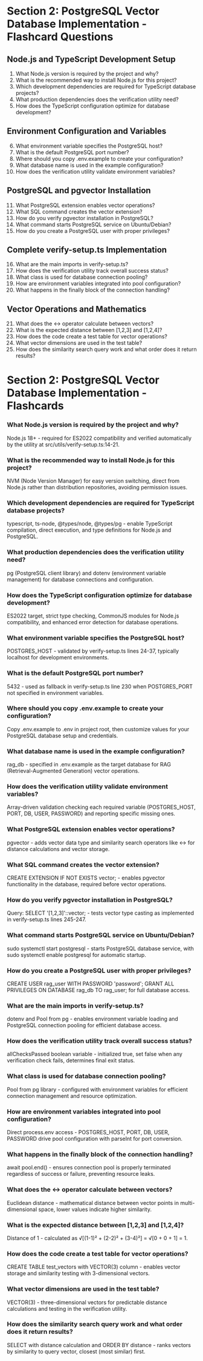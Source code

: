 # Section 2: PostgreSQL Vector Database Implementation - Flashcard Questions

## Node.js and TypeScript Development Setup

1. What Node.js version is required by the project and why?
2. What is the recommended way to install Node.js for this project?
3. Which development dependencies are required for TypeScript database projects?
4. What production dependencies does the verification utility need?
5. How does the TypeScript configuration optimize for database development?

## Environment Configuration and Variables

6. What environment variable specifies the PostgreSQL host?
7. What is the default PostgreSQL port number?
8. Where should you copy .env.example to create your configuration?
9. What database name is used in the example configuration?
10. How does the verification utility validate environment variables?

## PostgreSQL and pgvector Installation

11. What PostgreSQL extension enables vector operations?
12. What SQL command creates the vector extension?
13. How do you verify pgvector installation in PostgreSQL?
14. What command starts PostgreSQL service on Ubuntu/Debian?
15. How do you create a PostgreSQL user with proper privileges?

## Complete verify-setup.ts Implementation

16. What are the main imports in verify-setup.ts?
17. How does the verification utility track overall success status?
18. What class is used for database connection pooling?
19. How are environment variables integrated into pool configuration?
20. What happens in the finally block of the connection handling?

## Vector Operations and Mathematics

21. What does the <-> operator calculate between vectors?
22. What is the expected distance between [1,2,3] and [1,2,4]?
23. How does the code create a test table for vector operations?
24. What vector dimensions are used in the test table?
25. How does the similarity search query work and what order does it return results?

# Section 2: PostgreSQL Vector Database Implementation - Flashcards

### **What Node.js version is required by the project and why?**

Node.js 18+ - required for ES2022 compatibility and verified automatically by the utility at src/utils/verify-setup.ts:14-21.

### **What is the recommended way to install Node.js for this project?**

NVM (Node Version Manager) for easy version switching, direct from Node.js rather than distribution repositories, avoiding permission issues.

### **Which development dependencies are required for TypeScript database projects?**

typescript, ts-node, @types/node, @types/pg - enable TypeScript compilation, direct execution, and type definitions for Node.js and PostgreSQL.

### **What production dependencies does the verification utility need?**

pg (PostgreSQL client library) and dotenv (environment variable management) for database connections and configuration.

### **How does the TypeScript configuration optimize for database development?**

ES2022 target, strict type checking, CommonJS modules for Node.js compatibility, and enhanced error detection for database operations.

### **What environment variable specifies the PostgreSQL host?**

POSTGRES_HOST - validated by verify-setup.ts lines 24-37, typically localhost for development environments.

### **What is the default PostgreSQL port number?**

5432 - used as fallback in verify-setup.ts line 230 when POSTGRES_PORT not specified in environment variables.

### **Where should you copy .env.example to create your configuration?**

Copy .env.example to .env in project root, then customize values for your PostgreSQL database setup and credentials.

### **What database name is used in the example configuration?**

rag_db - specified in .env.example as the target database for RAG (Retrieval-Augmented Generation) vector operations.

### **How does the verification utility validate environment variables?**

Array-driven validation checking each required variable (POSTGRES_HOST, PORT, DB, USER, PASSWORD) and reporting specific missing ones.

### **What PostgreSQL extension enables vector operations?**

pgvector - adds vector data type and similarity search operators like <-> for distance calculations and vector storage.

### **What SQL command creates the vector extension?**

CREATE EXTENSION IF NOT EXISTS vector; - enables pgvector functionality in the database, required before vector operations.

### **How do you verify pgvector installation in PostgreSQL?**

Query: SELECT '[1,2,3]'::vector; - tests vector type casting as implemented in verify-setup.ts lines 245-247.

### **What command starts PostgreSQL service on Ubuntu/Debian?**

sudo systemctl start postgresql - starts PostgreSQL database service, with sudo systemctl enable postgresql for automatic startup.

### **How do you create a PostgreSQL user with proper privileges?**

CREATE USER rag_user WITH PASSWORD 'password'; GRANT ALL PRIVILEGES ON DATABASE rag_db TO rag_user; for full database access.

### **What are the main imports in verify-setup.ts?**

dotenv and Pool from pg - enables environment variable loading and PostgreSQL connection pooling for efficient database access.

### **How does the verification utility track overall success status?**

allChecksPassed boolean variable - initialized true, set false when any verification check fails, determines final exit status.

### **What class is used for database connection pooling?**

Pool from pg library - configured with environment variables for efficient connection management and resource optimization.

### **How are environment variables integrated into pool configuration?**

Direct process.env access - POSTGRES_HOST, PORT, DB, USER, PASSWORD drive pool configuration with parseInt for port conversion.

### **What happens in the finally block of the connection handling?**

await pool.end() - ensures connection pool is properly terminated regardless of success or failure, preventing resource leaks.

### **What does the <-> operator calculate between vectors?**

Euclidean distance - mathematical distance between vector points in multi-dimensional space, lower values indicate higher similarity.

### **What is the expected distance between [1,2,3] and [1,2,4]?**

Distance of 1 - calculated as √[(1-1)² + (2-2)² + (3-4)²] = √[0 + 0 + 1] = 1.

### **How does the code create a test table for vector operations?**

CREATE TABLE test_vectors with VECTOR(3) column - enables vector storage and similarity testing with 3-dimensional vectors.

### **What vector dimensions are used in the test table?**

VECTOR(3) - three-dimensional vectors for predictable distance calculations and testing in the verification utility.

### **How does the similarity search query work and what order does it return results?**

SELECT with distance calculation and ORDER BY distance - ranks vectors by similarity to query vector, closest (most similar) first.
